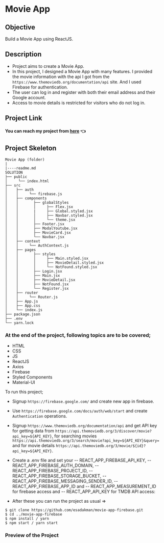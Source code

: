 # Movie App

## Objective

Build a Movie App using ReactJS.

## Description

- Project aims to create a Movie App.
- In this project, I designed a Movie App with many features. I provided the movie information with the api I got from the `https://www.themoviedb.org/documentation/api` site. And I used Firebase for authentication.
- The user can log in and register with both their email address and their Google account.
- Access to movie details is restricted for visitors who do not log in.

## Project Link

#### You can reach my project from [here](https://firebase-movie-app-tmdb.netlify.app/) 👈

## Project Skeleton

```
Movie App (folder)
|
|----readme.md
SOLUTION
├── public
│     └── index.html
├── src
│    ├── auth
│    │     └── firebase.js
│    ├── components
│    │       ├── globalStyles
│    │       │     ├── Flex.jsx
│    │       |     ├── Global.styled.jsx
│    │       │     ├── Navbar.styled.jsx
│    │       │     └── theme.jsx
│    │       ├── Footer.jsx
│    │       ├── ModalYoutube.jsx
│    │       ├── MovieCard.jsx
│    │       └── Navbar.jsx
│    ├── context
│    │     └── AuthContext.js
│    ├── pages
│    │       ├── styles
│    │       │     ├── Main.styled.jsx
│    │       │     ├── MovieDetail.styled.jsx
│    │       │     └── NotFound.styled.jsx
│    │       ├── Login.jsx
│    │       ├── Main.jsx
│    │       ├── MovieDetail.jsx
│    │       ├── NotFound.jsx
│    │       └── Register.jsx
│    ├── router
│    │     └── Router.js
│    ├── App.js
│    ├── App.css
│    └── index.js
├── package.json
├── .env
└── yarn.lock
```

### At the end of the project, following topics are to be covered;

- HTML
- CSS
- JS
- ReactJS
- Axios
- Firebase
- Styled Components
- Material-UI

To run this project;

- Signup `https://firebase.google.com/` and create new app in firebase.
- Use `https://firebase.google.com/docs/auth/web/start` and create `Authentication` operations.
- Signup `https://www.themoviedb.org/documentation/api` and get API key for getting data from `https://api.themoviedb.org/3/discover/movie?api_key=${API_KEY}`, for searching movies `https://api.themoviedb.org/3/search/movie?api_key=${API_KEY}&query=` and for movie details `https://api.themoviedb.org/3/movie/${id}?api_key=${API_KEY}`.
- Create a .env file and set your
  -- REACT_APP_FIREBASE_API_KEY,
  -- REACT_APP_FIREBASE_AUTH_DOMAIN,
  -- REACT_APP_FIREBASE_PROJECT_ID,
  -- REACT_APP_FIREBASE_STORAGE_BUCKET,
  -- REACT_APP_FIREBASE_MESSAGING_SENDER_ID,
  -- REACT_APP_FIREBASE_APP_ID and
  -- REACT_APP_MEASUREMENT_ID for firebase access and
  -- REACT_APP_API_KEY for TMDB API access:

- After these you can run the project as usual =>

```
$ git clone https://github.com/esadakman/movie-app-firebase.git
$ cd ../movie-app-firebase
$ npm install / yarn
$ npm start / yarn start
```

### Preview of the Project
